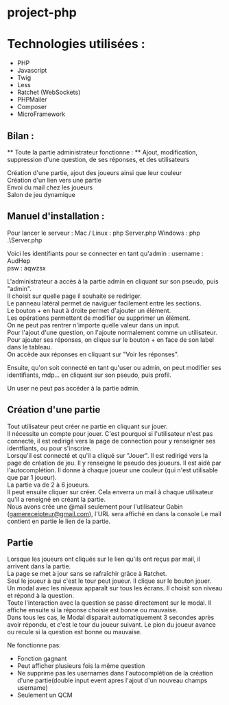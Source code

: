 # project-php

# Technologies utilisées : 
- PHP
- Javascript
- Twig
- Less
- Ratchet (WebSockets)
- PHPMailer
- Composer
- MicroFramework

## Bilan : 
** Toute la partie administrateur fonctionne : **
Ajout, modification, suppression d'une question, de ses réponses, et des utilisateurs


Création d'une partie, ajout des joueurs ainsi que leur couleur<br>
Création d'un lien vers une partie<br>
Envoi du mail chez les joueurs<br>
Salon de jeu dynamique<br>

## Manuel d'installation : 
Pour lancer le serveur : 
Mac / Linux : php Server.php
Windows : php .\Server.php

Voici les identifiants pour se connecter en tant qu'admin : 
username : AudHep  
psw : aqwzsx

L'administrateur a accès à la partie admin en cliquant sur son pseudo, puis "admin".<br>
Il choisit sur quelle page il souhaite se rediriger.<br>
Le panneau latéral permet de naviguer facilement entre les sections.<br>
Le bouton + en haut à droite permet d'ajouter un élément.<br>
Les opérations permettent de modifier ou supprimer un élément.<br>
On ne peut pas rentrer n'importe quelle valeur dans un input.<br>
Pour l'ajout d'une question, on l'ajoute normalement comme un utilisateur. Pour ajouter ses réponses, on clique sur le bouton + en face de son label dans le tableau.<br>
On accède aux réponses en cliquant sur "Voir les réponses".<br>

Ensuite, qu'on soit connecté en tant qu'user ou admin, on peut modifier ses identifiants, mdp... en cliquant sur son pseudo, puis profil.

Un user ne peut pas accéder à la partie admin.

## Création d'une partie

Tout utilisateur peut créer ne partie en cliquant sur jouer.<br>
Il nécessite un compte pour jouer. C'est pourquoi si l'utilisateur n'est pas connecté, il est redirigé vers la page de connection pour y renseigner ses identfiants, ou pour s'inscrire.<br>
Lorsqu'il est connecté et qu'il a cliqué sur "Jouer". Il est redirigé vers la page de création de jeu. Il y renseigne le pseudo des joueurs. Il est aidé par l'autocomplétion. Il donne à chaque joueur une couleur (qui n'est utilisable que par 1 joueur).<br>
La partie va de 2 à 6 joueurs.<br>
Il peut ensuite cliquer sur créer. Cela enverra un mail à chaque utilisateur qu'il a reneigné en créant la partie.<br>
Nous avons crée une @mail seulement pour l'utilisateur Gabin (gamereceipteur@gmail.com), l'URL sera affiché en dans la console
Le mail contient en partie le lien de la partie.

## Partie

Lorsque les joueurs ont cliqués sur le lien qu'ils ont reçus par mail, il arrivent dans la partie.<br>
La page se met à jour sans se rafraîchir grâce à Ratchet.<br>
Seul le joueur à qui c'est le tour peut joueur. Il clique sur le bouton jouer.<br>
Un modal avec les niveaux apparaît sur tous les écrans. Il choisit son niveau et répond à la question.<br>
Toute l'interaction avec la question se passe directement sur le modal. Il affiche ensuite si la réponse choisie est bonne ou mauvaise.<br>
Dans tous les cas, le Modal disparait automatiquement 3 secondes après avoir répondu, et c'est le tour du joueur suivant. 
Le pion du joueur avance ou recule si la question est bonne ou mauvaise.

Ne fonctionne pas:<br>
- Fonction gagnant
- Peut afficher plusieurs fois la même question
- Ne supprime pas les usernames dans l'autocomplétion de la création d'une partie(double input event apres l'ajout d'un nouveau champs username)
- Seulement un QCM
